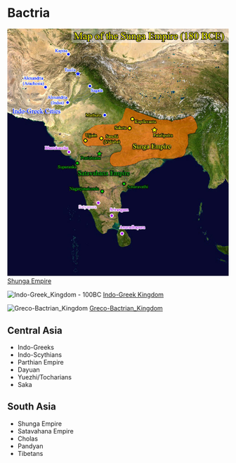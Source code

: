 # Bactria
![Sunga_Empire](images/shunga_empire.jpg)
[Shunga Empire](https://en.m.wikipedia.org/wiki/Shunga_Empire)

![Indo-Greek_Kingdom - 100BC](Indo-Greek_Kingdom_-_100BC.jpg)
[Indo-Greek Kingdom](https://en.m.wikipedia.org/wiki/Indo-Greek_Kingdom)

![Greco-Bactrian_Kingdom](Greco-Bactrian_Kingdom.jpg)
[Greco-Bactrian_Kingdom](https://en.m.wikipedia.org/wiki/Greco-Bactrian_Kingdom)

## Central Asia
- Indo-Greeks
- Indo-Scythians
- Parthian Empire
- Dayuan
- Yuezhi/Tocharians
- Saka 

## South Asia
- Shunga Empire
- Satavahana Empire
- Cholas
- Pandyan
- Tibetans
